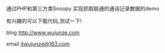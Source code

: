 通过PHP和第三方类Snoopy  实现抓取联通的通话记录数据的demo

有兴趣的可以下载代码,测试一下!

blog   http://www.wujunze.com

email   itwujunze@163.com